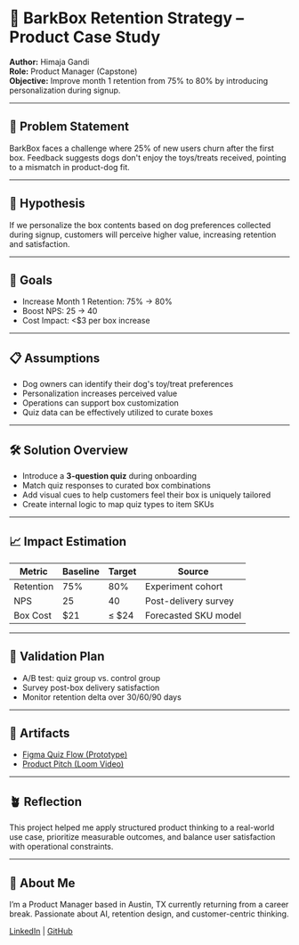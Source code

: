 # 🎁 BarkBox Retention Strategy – Product Case Study

**Author:** Himaja Gandi  
**Role:** Product Manager (Capstone)  
**Objective:** Improve month 1 retention from 75% to 80% by introducing personalization during signup.  

---

## 🧩 Problem Statement

BarkBox faces a challenge where 25% of new users churn after the first box. Feedback suggests dogs don't enjoy the toys/treats received, pointing to a mismatch in product-dog fit.

---

## 🧠 Hypothesis

If we personalize the box contents based on dog preferences collected during signup, customers will perceive higher value, increasing retention and satisfaction.

---

## 🎯 Goals

- Increase Month 1 Retention: 75% → 80%  
- Boost NPS: 25 → 40  
- Cost Impact: <$3 per box increase

---

## 📋 Assumptions

- Dog owners can identify their dog's toy/treat preferences  
- Personalization increases perceived value  
- Operations can support box customization  
- Quiz data can be effectively utilized to curate boxes

---

## 🛠️ Solution Overview

- Introduce a **3-question quiz** during onboarding
- Match quiz responses to curated box combinations
- Add visual cues to help customers feel their box is uniquely tailored
- Create internal logic to map quiz types to item SKUs

---

## 📈 Impact Estimation

| Metric       | Baseline | Target | Source |
|--------------|----------|--------|--------|
| Retention    | 75%      | 80%    | Experiment cohort |
| NPS          | 25       | 40     | Post-delivery survey |
| Box Cost     | $21      | ≤ $24  | Forecasted SKU model |

---

## 🧪 Validation Plan

- A/B test: quiz group vs. control group
- Survey post-box delivery satisfaction
- Monitor retention delta over 30/60/90 days

---

## 📎 Artifacts

- [Figma Quiz Flow (Prototype)](https://www.figma.com/design/zUus5v3a1ALvC5jG9rWvzm/BarkBox-Prototype-_-Himaja?node-id=0-1&t=0UpaGxNLqVBZePYp-1)
- [Product Pitch (Loom Video)](https://www.loom.com/share/a69d2d562e7249388972209a5896c8ce?sid=39a79107-0aaf-4f01-9116-9958ac08a1ae)

---

## 🪴 Reflection

This project helped me apply structured product thinking to a real-world use case, prioritize measurable outcomes, and balance user satisfaction with operational constraints.

---

## 🔗 About Me

I’m a Product Manager based in Austin, TX currently returning from a career break. Passionate about AI, retention design, and customer-centric thinking.

[LinkedIn](https://www.linkedin.com/in/himajagandi) | [GitHub](https://github.com/himajagandi)
